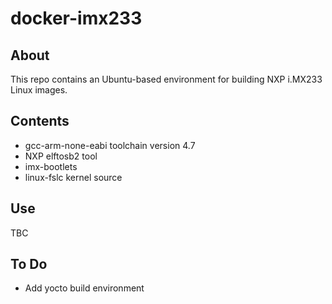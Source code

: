 docker-imx233
=================

## About

This repo contains an Ubuntu-based environment for building NXP i.MX233 Linux images.

## Contents

- gcc-arm-none-eabi toolchain version 4.7
- NXP elftosb2 tool
- imx-bootlets
- linux-fslc kernel source

## Use
TBC

## To Do
- Add yocto build environment
